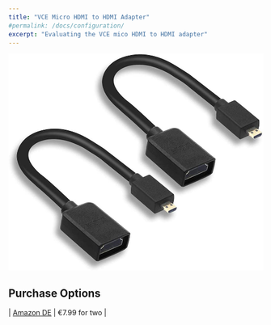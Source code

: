 ```yaml
---
title: "VCE Micro HDMI to HDMI Adapter"
#permalink: /docs/configuration/
excerpt: "Evaluating the VCE mico HDMI to HDMI adapter"
---
```


![VCE micro HDMI to HDMI](/assets/pictures/vce-micro-hdmi-to-hdmi.jpg)




## Purchase Options

| [Amazon DE](https://www.amazon.de/-/en/gp/product/B077V79TNB/) | €7.99 for two |

